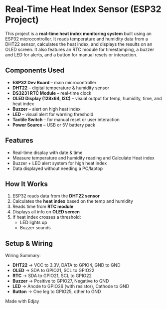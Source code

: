 # Real-Time Heat Index Sensor (ESP32 Project)

This project is a **real-time heat index monitoring system** built using an ESP32 microcontroller. It reads temperature and humidity data from a DHT22 sensor, calculates the heat index, and displays the results on an OLED screen. It also features an RTC module for timestamping, a buzzer and LED for alerts, and a button for manual resets or interaction.

## Components Used

- **ESP32 Dev Board** – main microcontroller
- **DHT22** – digital temperature & humidity sensor
- **DS3231 RTC Module** – real-time clock
- **OLED Display (128x64, I2C)** – visual output for temp, humidity, time, and heat index
- **Buzzer** – alert on high heat index
- **LED** – visual alert for warning threshold
- **Tactile Switch** – for manual reset or user interaction
- **Power Source** – USB or 5V battery pack

## Features

- Real-time display with date & time
- Measure temperature and humidity reading and Calculate Heat index
- Buzzer + LED alert system for high heat index
- Data displayed without needing a PC/laptop

## How It Works

1. ESP32 reads data from the **DHT22 sensor**
2. Calculates the **heat index** based on the temp and humidity
3. Reads time from **RTC module**
4. Displays all info on **OLED screen**
5. If heat index crosses a threshold:
   - LED lights up
   - Buzzer sounds

##  Setup & Wiring
 Wiring Summary:
- **DHT22** → VCC to 3.3V, DATA to GPIO4, GND to GND
- **OLED** → SDA to GPIO21, SCL to GPIO22
- **RTC** → SDA to GPIO21, SCL to GPIO22
- **Buzzer** → Positive to GPIO27, Negative to GND
- **LED** → Anode to GPIO26 (with resistor), Cathode to GND
- **Button** → One leg to GPIO25, other to GND


Made with Edjay


